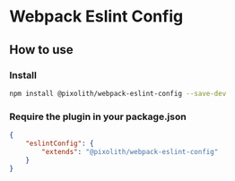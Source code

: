 # Webpack Eslint Config

## How to use

### Install

```bash
npm install @pixolith/webpack-eslint-config --save-dev
```

### Require the plugin in your package.json

```json
{
    "eslintConfig": {
        "extends": "@pixolith/webpack-eslint-config"
    }
}
```
